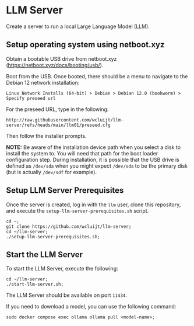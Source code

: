 LLM Server
==========

Create a server to run a local Large Language Model (LLM).

Setup operating system using netboot.xyz
----------------------------------------

Obtain a bootable USB drive from netboot.xyz (https://netboot.xyz/docs/booting/usb/).

Boot from the USB.  Once booted, there should be a menu to navigate to
the Debian 12 network installation:
```
Linux Network Installs (64-bit) > Debian > Debian 12.0 (bookworm) > Specify preseed url
```
For the preseed URL, type in the following:
```
http://raw.githubusercontent.com/wcluijt/llm-server/refs/heads/main/llm01/preseed.cfg
```
Then follow the installer prompts.

**NOTE:** Be aware of the installation device path when you select a
disk to install the system to.  You will need that path for the boot
loader configuration step.  During installation, it is possible that
the USB drive is defined as `/dev/sda` when you might expect `/dev/sda`
to be the primary disk (but is actually `/dev/sdf` for example).

Setup LLM Server Prerequisites
------------------------------

Once the server is created, log in with the `llm` user, clone this
repository, and execute the `setup-llm-server-prerequisites.sh` script.
```
cd ~;
git clone https://github.com/wcluijt/llm-server;
cd ~/llm-server;
./setup-llm-server-prerequisites.sh;
```

Start the LLM Server
--------------------

To start the LLM Server, execute the following:
```
cd ~/llm-server;
./start-llm-server.sh;
```
The LLM Server should be available on port `11434`.

If you need to download a model, you can use the following command:
```
sudo docker compose exec ollama ollama pull <model-name>;
```
